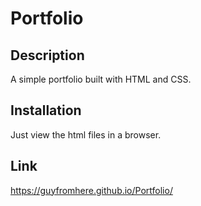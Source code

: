 # Portfolio

## Description

A simple portfolio built with HTML and CSS.

## Installation

Just view the html files in a browser.

## Link

https://guyfromhere.github.io/Portfolio/
